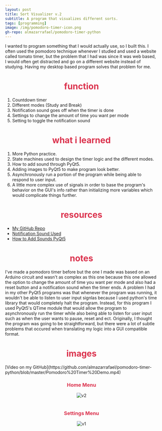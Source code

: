 ```yaml
---
layout: post
title: Sort Visualizer v.2
subtitle: A program that visualizes different sorts.
tags: [programming]
image: /img/pomodoro-timer-icon.png
gh-repo: almazarrafael/pomodoro-timer-python
---
```

I wanted to program something that I would actually use, so I built this. I often used the pomodoro technique whenever I studied and used a website called tomato timer, but the problem that I had was since it was web based, I would often get distracted and go on a different website instead of studying. Having my desktop based program solves that problem for me.

<h1> <center> <font color="#DB324D"> function </font> </center> </h1>

1. Countdown timer
2. Different modes (Study and Break)
3. Notification sound goes off when the timer is done
4. Settings to change the amount of time you want per mode
5. Setting to toggle the notification sound

<h1> <center> <font color="#DB324D"> what i learned </font> </center> </h1>

1. More Python practice.
2. State machines used to design the timer logic and the different modes.
3. How to add sound through PyQt5.
4. Adding images to PyQt5 to make program look better.
5. Asynchronously run a portion of the program while being able to respond to user input.
6. A little more complex use of signals in order to base the program's behavior on the GUI's info rather than initializing more variables which would complicate things further.

<h1> <center> <font color="#DB324D"> resources </font> </center> </h1>

- [My GitHub Repo](https://github.com/almazarrafael/pomodoro-timer-python)
- [Notification Sound Used](https://notificationsounds.com/message-tones/juntos-607)
- [How to Add Sounds PyQt5](http://uniqueinteractions.com/UI/simple-code-to-play-an-audio-file-in-python-using-pyqt5/)

<h1> <center> <font color="#DB324D"> notes </font> </center> </h1>

I've made a pomodoro timer before but the one I made was based on an Arduino circuit and wasn't as complex as this one because this one allowed the option to change the amount of time you want per mode and also had a reset button and a notification sound when the timer ends. A problem I had in my other PyQt5 programs was that whenever the program was running, it wouldn't be able to listen to user input signlas because I used python's time library that would completely halt the program. Instead, for this program I used PyQt5's QTime module that would allow the program to asynchronously run the timer while also being able to listen for user input such as when the user wants to pause, reset and ect. Originally, I thought the program was going to be straightforward, but there were a lot of subtle problems that occured when translating my logic into a GUI compatible format.

<h1> <center> <font color="#DB324D"> images </font> </center> </h1>
[Video on my GitHub](https://github.com/almazarrafael/pomodoro-timer-python/blob/master/Pomodoro%20Timer%20Demo.mp4)
<center>
<h3> <center> <font color="#DB324D"> Home Menu </font> </center> </h3>
<img src="https://cdn.discordapp.com/attachments/563283331345678338/712070157941473310/unknown.png" alt="v2">
<br>
<br>
<h3> <center> <font color="#DB324D"> Settings Menu </font> </center> </h3>
<img src="https://cdn.discordapp.com/attachments/563283331345678338/712070231023157328/unknown.png" alt="v1">
</center>
